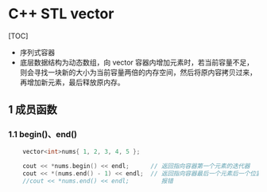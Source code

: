 # C++ STL vector
[TOC]
- 序列式容器
- 底层数据结构为动态数组，向 vector 容器内增加元素时，若当前容量不足，则会寻找一块新的大小为当前容量两倍的内存空间，然后将原内容拷贝过来，再增加新元素，最后释放原内存。
## 1 成员函数
### 1.1 begin()、end()
```C++
    vector<int>nums{ 1, 2, 3, 4, 5 };
    
    cout << *nums.begin() << endl;      // 返回指向容器第一个元素的迭代器
    cout << *(nums.end() - 1) << endl;  // 返回指向容器最后一个元素后一个位置的迭代器
    //cout << *nums.end() << endl;         报错
```